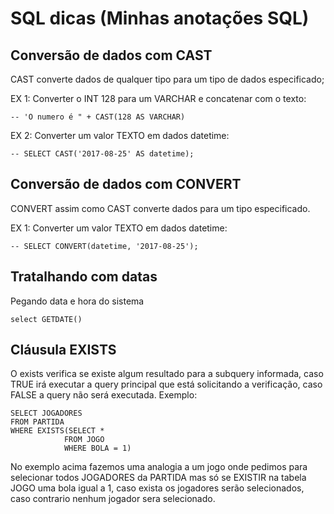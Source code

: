 # SQL dicas (Minhas anotações SQL)

## Conversão de dados com CAST
CAST converte dados de qualquer tipo para um tipo de dados especificado;

EX 1: Converter o INT 128 para um VARCHAR e concatenar com o texto:

    -- 'O numero é " + CAST(128 AS VARCHAR)

EX 2: Converter um valor TEXTO em dados datetime:

    -- SELECT CAST('2017-08-25' AS datetime);
    
## Conversão de dados com CONVERT
CONVERT assim como CAST converte dados para um tipo especificado.

EX 1: Converter um valor TEXTO em dados datetime:

    -- SELECT CONVERT(datetime, '2017-08-25');
    
## Tratalhando com datas
Pegando data e hora do sistema

    select GETDATE()

## Cláusula EXISTS
O exists verifica se existe algum resultado para a subquery informada, caso TRUE irá executar a query principal que está solicitando a verificação, caso FALSE a query não será executada. Exemplo:

    SELECT JOGADORES
    FROM PARTIDA
    WHERE EXISTS(SELECT *
                FROM JOGO
                WHERE BOLA = 1)
                
No exemplo acima fazemos uma analogia a um jogo onde pedimos para selecionar todos JOGADORES da PARTIDA mas só se EXISTIR na tabela JOGO uma bola igual a 1, caso exista os jogadores serão selecionados, caso contrario nenhum jogador sera selecionado.
